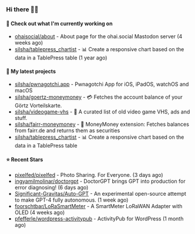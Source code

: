 ### Hi there 🦊👋

#### 👷 Check out what I'm currently working on

- [ohaisocial/about](https://github.com/ohaisocial/about) - About page for the ohai.social Mastodon server (4 weeks ago)
- [silsha/tablepress_chartist](https://github.com/silsha/tablepress_chartist) - 📊 Create a responsive chart based on the data in a TablePress table (1 year ago)

#### 🌱 My latest projects

- [silsha/pwnagotchi.app](https://github.com/silsha/pwnagotchi.app) - Pwnagotchi App for iOS, iPadOS, watchOS and macOS
- [silsha/goertz-moneymoney](https://github.com/silsha/goertz-moneymoney) - 💳 Fetches the account balance of your Görtz Vorteilskarte.
- [silsha/videogame-vhs](https://github.com/silsha/videogame-vhs) - 👾 A curated list of old video game VHS, ads and stuff.
- [silsha/fairr-moneymoney](https://github.com/silsha/fairr-moneymoney) - 💸 MoneyMoney extension: Fetches balances from fairr.de and returns them as securities
- [silsha/tablepress_chartist](https://github.com/silsha/tablepress_chartist) - 📊 Create a responsive chart based on the data in a TablePress table

#### ⭐ Recent Stars

- [pixelfed/pixelfed](https://github.com/pixelfed/pixelfed) - Photo Sharing. For Everyone. (3 days ago)
- [ingyamilmolinar/doctorgpt](https://github.com/ingyamilmolinar/doctorgpt) - DoctorGPT brings GPT into production for error diagnosing! (6 days ago)
- [Significant-Gravitas/Auto-GPT](https://github.com/Significant-Gravitas/Auto-GPT) - An experimental open-source attempt to make GPT-4 fully autonomous. (1 week ago)
- [foorschtbar/LoRaSmartMeter](https://github.com/foorschtbar/LoRaSmartMeter) - A SmartMeter LoRaWAN Adapter with OLED (4 weeks ago)
- [pfefferle/wordpress-activitypub](https://github.com/pfefferle/wordpress-activitypub) - ActivityPub for WordPress (1 month ago)
